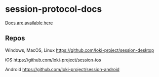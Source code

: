 # session-protocol-docs

[Docs are available here](https://github.com/loki-project/session-protocol-docs/wiki)

## Repos

Windows, MacOS, Linux
https://github.com/loki-project/session-desktop

iOS
https://github.com/loki-project/session-ios

Android
https://github.com/loki-project/session-android
